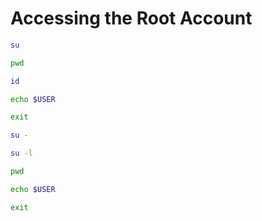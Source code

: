 # Accessing the Root Account

```sh
su

pwd

id

echo $USER

exit

su -

su -l

pwd

echo $USER

exit
```
